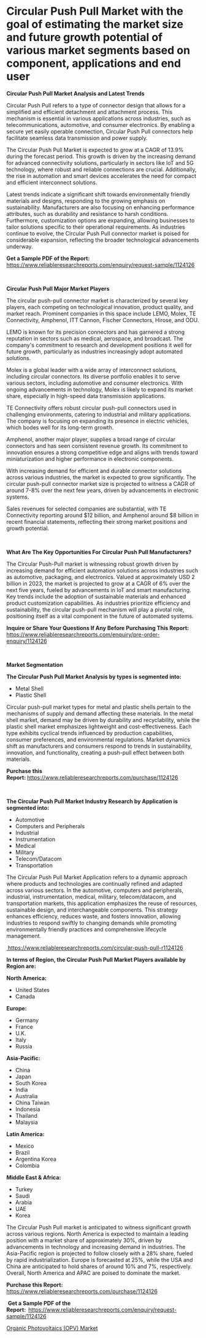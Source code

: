 <p><h1>Circular Push Pull Market with the goal of estimating the market size and future growth potential of various market segments based on component, applications and end user</h1></p><p><strong>Circular Push Pull Market Analysis and Latest Trends</strong></p>
<p><p>Circular Push Pull refers to a type of connector design that allows for a simplified and efficient detachment and attachment process. This mechanism is essential in various applications across industries, such as telecommunications, automotive, and consumer electronics. By enabling a secure yet easily operable connection, Circular Push Pull connectors help facilitate seamless data transmission and power supply.</p><p>The Circular Push Pull Market is expected to grow at a CAGR of 13.9% during the forecast period. This growth is driven by the increasing demand for advanced connectivity solutions, particularly in sectors like IoT and 5G technology, where robust and reliable connections are crucial. Additionally, the rise in automation and smart devices accelerates the need for compact and efficient interconnect solutions.</p><p>Latest trends indicate a significant shift towards environmentally friendly materials and designs, responding to the growing emphasis on sustainability. Manufacturers are also focusing on enhancing performance attributes, such as durability and resistance to harsh conditions. Furthermore, customization options are expanding, allowing businesses to tailor solutions specific to their operational requirements. As industries continue to evolve, the Circular Push Pull connector market is poised for considerable expansion, reflecting the broader technological advancements underway.</p></p>
<p><strong>Get a Sample PDF of the Report:&nbsp;</strong> <a href="https://www.reliableresearchreports.com/enquiry/request-sample/1124126?utm_campaign=2102&utm_medium=2&utm_source=Github&utm_content=ia&utm_term=12022025&utm_id=circular-push-pull">https://www.reliableresearchreports.com/enquiry/request-sample/1124126</a></p>
<p>&nbsp;</p>
<p><strong>Circular Push Pull Major Market Players</strong></p>
<p><p>The circular push-pull connector market is characterized by several key players, each competing on technological innovation, product quality, and market reach. Prominent companies in this space include LEMO, Molex, TE Connectivity, Amphenol, ITT Cannon, Fischer Connectors, Hirose, and ODU. </p><p>LEMO is known for its precision connectors and has garnered a strong reputation in sectors such as medical, aerospace, and broadcast. The company's commitment to research and development positions it well for future growth, particularly as industries increasingly adopt automated solutions.</p><p>Molex is a global leader with a wide array of interconnect solutions, including circular connectors. Its diverse portfolio enables it to serve various sectors, including automotive and consumer electronics. With ongoing advancements in technology, Molex is likely to expand its market share, especially in high-speed data transmission applications.</p><p>TE Connectivity offers robust circular push-pull connectors used in challenging environments, catering to industrial and military applications. The company is focusing on expanding its presence in electric vehicles, which bodes well for its long-term growth.</p><p>Amphenol, another major player, supplies a broad range of circular connectors and has seen consistent revenue growth. Its commitment to innovation ensures a strong competitive edge and aligns with trends toward miniaturization and higher performance in electronic components.</p><p>With increasing demand for efficient and durable connector solutions across various industries, the market is expected to grow significantly. The circular push-pull connector market size is projected to witness a CAGR of around 7-8% over the next few years, driven by advancements in electronic systems.</p><p>Sales revenues for selected companies are substantial, with TE Connectivity reporting around $12 billion, and Amphenol around $8 billion in recent financial statements, reflecting their strong market positions and growth potential.</p></p>
<p>&nbsp;</p>
<p><strong>What Are The Key Opportunities For Circular Push Pull Manufacturers?</strong></p>
<p><p>The Circular Push-Pull market is witnessing robust growth driven by increasing demand for efficient automation solutions across industries such as automotive, packaging, and electronics. Valued at approximately USD 2 billion in 2023, the market is projected to grow at a CAGR of 6% over the next five years, fueled by advancements in IoT and smart manufacturing. Key trends include the adoption of sustainable materials and enhanced product customization capabilities. As industries prioritize efficiency and sustainability, the circular push-pull mechanism will play a pivotal role, positioning itself as a vital component in the future of automated systems.</p></p>
<p><strong>Inquire or Share Your Questions If Any Before Purchasing This Report:</strong> <a href="https://www.reliableresearchreports.com/enquiry/pre-order-enquiry/1124126?utm_campaign=2102&utm_medium=2&utm_source=Github&utm_content=ia&utm_term=12022025&utm_id=circular-push-pull">https://www.reliableresearchreports.com/enquiry/pre-order-enquiry/1124126</a></p>
<p>&nbsp;</p>
<p><strong>Market Segmentation</strong></p>
<p><strong>The Circular Push Pull Market Analysis by types is segmented into:</strong></p>
<p><ul><li>Metal Shell</li><li>Plastic Shell</li></ul></p>
<p><p>Circular push-pull market types for metal and plastic shells pertain to the mechanisms of supply and demand affecting these materials. In the metal shell market, demand may be driven by durability and recyclability, while the plastic shell market emphasizes lightweight and cost-effectiveness. Each type exhibits cyclical trends influenced by production capabilities, consumer preferences, and environmental regulations. Market dynamics shift as manufacturers and consumers respond to trends in sustainability, innovation, and functionality, creating a push-pull effect between both materials.</p></p>
<p><strong>Purchase this Report:&nbsp;</strong><a href="https://www.reliableresearchreports.com/purchase/1124126?utm_campaign=2102&utm_medium=2&utm_source=Github&utm_content=ia&utm_term=12022025&utm_id=circular-push-pull">https://www.reliableresearchreports.com/purchase/1124126</a></p>
<p>&nbsp;</p>
<p><strong>The Circular Push Pull Market Industry Research by Application is segmented into:</strong></p>
<p><ul><li>Automotive</li><li>Computers and Peripherals</li><li>Industrial</li><li>Instrumentation</li><li>Medical</li><li>Military</li><li>Telecom/Datacom</li><li>Transportation</li></ul></p>
<p><p>The Circular Push Pull Market Application refers to a dynamic approach where products and technologies are continually refined and adapted across various sectors. In the automotive, computers and peripherals, industrial, instrumentation, medical, military, telecom/datacom, and transportation markets, this application emphasizes the reuse of resources, sustainable design, and interchangeable components. This strategy enhances efficiency, reduces waste, and fosters innovation, allowing industries to respond swiftly to changing demands while promoting environmentally friendly practices and comprehensive lifecycle management.</p></p>
<p><a href="https://www.reliableresearchreports.com/circular-push-pull-r1124126?utm_campaign=2102&utm_medium=2&utm_source=Github&utm_content=ia&utm_term=12022025&utm_id=circular-push-pull">&nbsp;https://www.reliableresearchreports.com/circular-push-pull-r1124126</a></p>
<p><strong>In terms of Region, the Circular Push Pull Market Players available by Region are:</strong></p>
<p>
    <p> <strong> North America: </strong>
        <ul>
            <li>United States</li>
            <li>Canada</li>
        </ul>
        </p> 
    <p> <strong> Europe: </strong>
        <ul>
            <li>Germany</li>
            <li>France</li>
            <li>U.K.</li>
            <li>Italy</li>
            <li>Russia</li>
        </ul>
        </p> 
    <p> <strong> Asia-Pacific: </strong>
        <ul>
            <li>China</li>
            <li>Japan</li>
            <li>South Korea</li>
            <li>India</li>
            <li>Australia</li>
            <li>China Taiwan</li>
            <li>Indonesia</li>
            <li>Thailand</li>
            <li>Malaysia</li>
        </ul>
        </p> 
    <p> <strong> Latin America: </strong>
        <ul>
            <li>Mexico</li>
            <li>Brazil</li>
            <li>Argentina Korea</li>
            <li>Colombia</li>
        </ul>
        </p> 
    <p> <strong> Middle East & Africa: </strong>
        <ul>
            <li>Turkey</li>
            <li>Saudi</li>
            <li>Arabia</li>
            <li>UAE</li>
            <li>Korea</li>
        </ul>
    </p>
    </p>
<p><p>The Circular Push Pull market is anticipated to witness significant growth across various regions. North America is expected to maintain a leading position with a market share of approximately 30%, driven by advancements in technology and increasing demand in industries. The Asia-Pacific region is projected to follow closely with a 28% share, fueled by rapid industrialization. Europe is forecasted at 25%, while the USA and China are anticipated to hold shares of around 10% and 7%, respectively. Overall, North America and APAC are poised to dominate the market.</p></p>
<p><strong>Purchase this Report: </strong><a href="https://www.reliableresearchreports.com/purchase/1124126?utm_campaign=2102&utm_medium=2&utm_source=Github&utm_content=ia&utm_term=12022025&utm_id=circular-push-pull">https://www.reliableresearchreports.com/purchase/1124126</a></p>
<p>&nbsp;<strong>Get a Sample PDF of the Report:&nbsp;&nbsp;</strong><a href="https://www.reliableresearchreports.com/enquiry/request-sample/1124126?utm_campaign=2102&utm_medium=2&utm_source=Github&utm_content=ia&utm_term=12022025&utm_id=circular-push-pull">https://www.reliableresearchreports.com/enquiry/request-sample/1124126</a></p>
<p><strong></strong></p>
<p><p><a href="https://github.com/ygfu6u/Market-Research-Report-List-1/blob/main/organic-photovoltaics-opv-market.md?utm_campaign=2102&utm_medium=2&utm_source=Github&utm_content=ia&utm_term=12022025&utm_id=circular-push-pull">Organic Photovoltaics (OPV) Market</a></p></p>